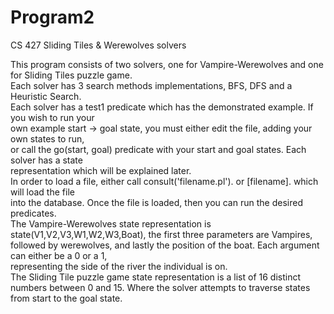 # Program2
CS 427 Sliding Tiles & Werewolves solvers

This program consists of two solvers, one for Vampire-Werewolves and one for Sliding Tiles puzzle game.  
Each solver has 3 search methods implementations, BFS, DFS and a Heuristic Search.  
Each solver has a test1 predicate which has the demonstrated example. If you wish to run your  
own example start -> goal state, you must either edit the file, adding your own states to run,  
or call the go(start, goal) predicate with your start and goal states. Each solver has a state  
representation which will be explained later.  
In order to load a file, either call consult('filename.pl'). or [filename]. which will load the file  
into the database. Once the file is loaded, then you can run the desired predicates.  
The Vampire-Werewolves state representation is state(V1,V2,V3,W1,W2,W3,Boat), the first three parameters are Vampires,  
followed by werewolves, and lastly the position of the boat. Each argument can either be a 0 or a 1,  
representing the side of the river the individual is on.  
The Sliding Tile puzzle game state representation is a list of 16 distinct numbers between 0 and 15. Where the solver attempts to traverse states from start to the goal state.
